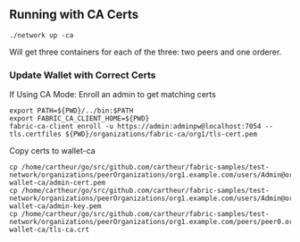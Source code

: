 ## Running with CA Certs

`./network up -ca`

Will get three containers for each of the three: two peers and one orderer.

###  Update Wallet with Correct Certs

If Using CA Mode: Enroll an admin to get matching certs

```
export PATH=${PWD}/../bin:$PATH
export FABRIC_CA_CLIENT_HOME=${PWD}
fabric-ca-client enroll -u https://admin:adminpw@localhost:7054 --tls.certfiles ${PWD}/organizations/fabric-ca/org1/tls-cert.pem
```
Copy certs to wallet-ca

```
cp /home/cartheur/go/src/github.com/cartheur/fabric-samples/test-network/organizations/peerOrganizations/org1.example.com/users/Admin@org1.example.com/msp/signcerts/* wallet-ca/admin-cert.pem
cp /home/cartheur/go/src/github.com/cartheur/fabric-samples/test-network/organizations/peerOrganizations/org1.example.com/users/Admin@org1.example.com/msp/keystore/* wallet-ca/admin-key.pem
cp /home/cartheur/go/src/github.com/cartheur/fabric-samples/test-network/organizations/peerOrganizations/org1.example.com/peers/peer0.org1.example.com/tls/ca.crt wallet-ca/tls-ca.crt
```
